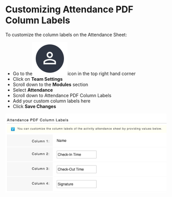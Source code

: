 # Customizing Attendance PDF Column Labels

To customize the column labels on the Attendance Sheet:

* Go to the<img src="../../../.gitbook/assets/User Icon" alt="" data-size="line">icon in the top right hand corner
* Click on **Team Settings**
* Scroll down to the **Modules** section
* Select **Attendance**
* Scroll down to Attendance PDF Column Labels&#x20;
* Add your custom column labels here
* Click **Save Changes**

![](<../../../.gitbook/assets/Screen Shot 2022-02-18 at 9.55.22 AM.png>)
